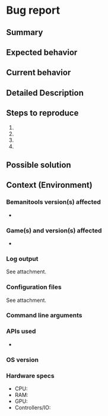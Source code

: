 # Bug report

## Summary

<!--- Provide a general summary of the issue in the Title above -->

## Expected behavior

<!--- Tell us what should happen -->

## Current behavior

<!--- Tell us what happens instead of the expected behavior -->

## Detailed Description

<!--- Provide a detailed description of the issue. Include links to screenshots or videos if
necessary -->

## Steps to reproduce

<!-- Try running the game with a default configuration as well. If that also causes issues, please point that out here in the report. This might speed up the debugging process.-->

<!--- Provide a detailed step by step description how to reproduce this issue -->

1.
1.
1.
1.

## Possible solution

<!--- Not obligatory, but suggest a fix/reason for the bug, -->

## Context (Environment)

### Bemanitools version(s) affected

- <!--- Add one or multiple versions as a bullet list -->

### Game(s) and version(s) affected

- <!--- Add one or multiple game versions as a bullet list -->

### Log output

See attachment.

<!---
Provide FULL log output, e.g. inject.log or launcher.log. Please do not guess which things
are relevant or not. Without knowing, you might leave out things that are relevant for the developers. You have to enable log output explicitly if not done already. 

For inject.exe and launcher.exe, add `-Y logfile.log` to the command line args to output to a file, e.g. `gamestart.bat -Y logfile.log`.

!!!!!!
REMOVE ANY SENSITIVE DATA LIKE PCBIDS OR DEVICE NAMES BY REPLACING IT THEM WITH

[REDACTED]

BEFORE UPLOADING/POSTING ANY LOG DATA!!!

Use the search and replace feature of any kind of text editor.
!!!!!!
-->

### Configuration files

See attachment.

<!--- Provide any configuration files that you used, e.g. iidxhook-XX.conf. This file is located in
the same directory as launcher.exe or inject.exe. 

!!!!!!
REMOVE ANY SENSITIVE DATA LIKE PCBIDS OR DEVICE NAMES BY REPLACING IT THEM WITH

[REDACTED]

BEFORE UPLOADING/POSTING ANY LOG DATA!!!

Use the search and replace feature of any kind of text editor.
!!!!!!
-->

### Command line arguments

<!--- Provide how you run the game from the command line, e.g. which gamestart.bat you used and any
additional arguments that you provided to it. Also provide the contents of the gamestart.bat you
used if you altered it. -->

### APIs used

- <!--- List all APIs you used as a bullet list, e.g. iidxio-keyboard, eamio-keyboard -->

### OS version

<!--- Provide the version of Windows you used with whatever update/build identifier -->

### Hardware specs

- CPU: <!--- Insert, e.g. Core i7 2600k 3.20ghz -->
- RAM: <!--- Insert, e.g. 16 GB -->
- GPU: <!--- Insert, e.g. Nvidia GeForce GTX 970, 4GB -->
- Controllers/IO: <!--- Insert, e.g. DJ Dao RE over USB -->
